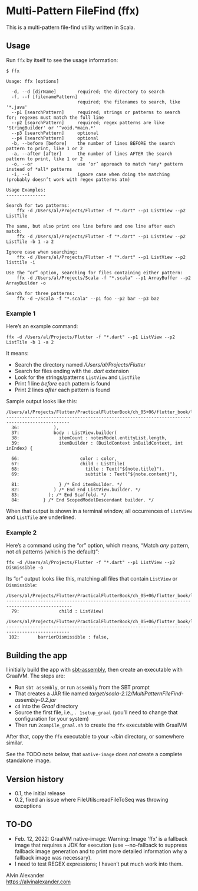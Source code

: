 # Multi-Pattern FileFind (ffx)

This is a multi-pattern file-find utility written in Scala.

## Usage

Run `ffx` by itself to see the usage information:

````
$ ffx

Usage: ffx [options]

  -d, --d [dirName]        required; the directory to search
  -f, --f [filenamePattern]
                           required; the filenames to search, like '*.java'
  --p1 [searchPattern]     required; strings or patterns to search for; regexes must match the full line
  --p2 [searchPattern]     required; regex patterns are like 'StringBuilder' or '^void.*main.*'
  --p3 [searchPattern]     optional
  --p4 [searchPattern]     optional
  -b, --before [before]    the number of lines BEFORE the search pattern to print, like 1 or 2
  -a, --after [after]      the number of lines AFTER the search pattern to print, like 1 or 2
  -o, --or                 use ‘or’ approach to match *any* pattern instead of *all* patterns
  -i, --i                  ignore case when doing the matching (probably doesn’t work with regex patterns atm)

Usage Examples:
---------------

Search for two patterns:
    ffx -d /Users/al/Projects/Flutter -f "*.dart" --p1 ListView --p2 ListTile

The same, but also print one line before and one line after each match:
    ffx -d /Users/al/Projects/Flutter -f "*.dart" --p1 ListView --p2 ListTile -b 1 -a 2

Ignore case when searching:
    ffx -d /Users/al/Projects/Flutter -f "*.dart" --p1 ListView --p2 listtile -i

Use the “or” option, searching for files containing either pattern:
    ffx -d /Users/al/Projects/Scala -f "*.scala" --p1 ArrayBuffer --p2 ArrayBuilder -o

Search for three patterns:
    ffx -d ~/Scala -f "*.scala" --p1 foo --p2 bar --p3 baz
````


### Example 1

Here’s an example command:

````
ffx -d /Users/al/Projects/Flutter -f "*.dart" --p1 ListView --p2 ListTile -b 1 -a 2
````

It means:

- Search the directory named */Users/al/Projects/Flutter*
- Search for files ending with the *.dart* extension
- Look for the strings/patterns `ListView` and `ListTile`
- Print 1 line *before* each pattern is found
- Print 2 lines *after* each pattern is found

Sample output looks like this:

````
/Users/al/Projects/Flutter/PracticalFlutterBook/ch_05+06/flutter_book/lib/notes/NotesList.dart
----------------------------------------------------------------------------------------------
  36:             ),
  37:             body : ListView.builder(
  38:               itemCount : notesModel.entityList.length,
  39:               itemBuilder : (BuildContext inBuildContext, int inIndex) {

  66:                       color : color,
  67:                       child : ListTile(
  68:                         title : Text("${note.title}"),
  69:                         subtitle : Text("${note.content}"),

  81:               } /* End itemBuilder. */
  82:             ) /* End End ListView.builder. */
  83:           ); /* End Scaffold. */
  84:         } /* End ScopedModelDescendant builder. */
````

When that output is shown in a terminal window, all occurrences of `ListView` and `ListTile` are underlined.

### Example 2

Here’s a command using the “or” option, which means, “Match *any* pattern, not *all* patterns (which is the default)”:

````
ffx -d /Users/al/Projects/Flutter -f "*.dart" --p1 ListView --p2 Dismissible -o
````

Its “or” output looks like this, matching all files that contain `ListView` or `Dismissible`:

````
/Users/al/Projects/Flutter/PracticalFlutterBook/ch_05+06/flutter_book/lib/notes/NotesEntry.dart
-----------------------------------------------------------------------------------------------
  79:               child : ListView(

/Users/al/Projects/Flutter/PracticalFlutterBook/ch_05+06/flutter_book/lib/notes/NotesList.dart
----------------------------------------------------------------------------------------------
 102:       barrierDismissible : false,
````


## Building the app

I initially build the app with [sbt-assembly](https://github.com/sbt/sbt-assembly), then create an executable with GraalVM. The steps are:

- Run `sbt assembly`, or run `assembly` from the SBT prompt
- That creates a JAR file named *target/scala-2.12/MultiPatternFileFind-assembly-0.2.jar*
- `cd` into the *Graal* directory
- Source the first file, i.e., `. 1setup_graal` (you’ll need to change that configuration for your system)
- Then run `2compile_graal.sh` to create the `ffx` executable with GraalVM

After that, copy the `ffx` executable to your *~/bin* directory, or somewhere similar.

See the TODO note below, that `native-image` does *not* create a complete standalone image.


## Version history

- 0.1, the initial release
- 0.2, fixed an issue where FileUtils::readFileToSeq was throwing exceptions


## TO-DO

- Feb. 12, 2022: GraalVM native-image: Warning: Image 'ffx' is a fallback image that requires a JDK for 
  execution (use --no-fallback to suppress fallback image generation and to print more detailed information 
  why a fallback image was necessary).
- I need to test REGEX expressions; I haven’t put much work into them.


Alvin Alexander  
https://alvinalexander.com

